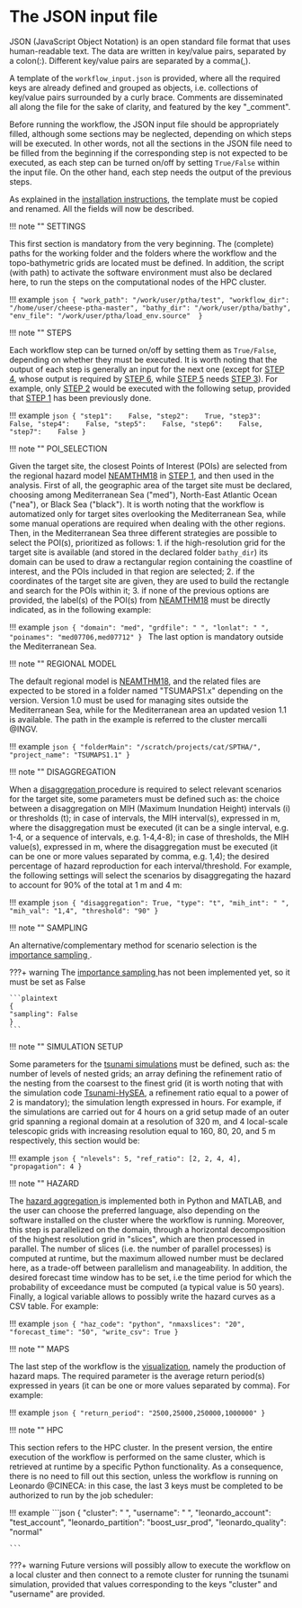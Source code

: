 # **The JSON input file**


JSON (JavaScript Object Notation) is an open standard file format that uses human-readable text. The data are written in key/value pairs, separated by a colon(:). Different key/value pairs are separated by a comma(,).

A template of the `workflow_input.json` is provided, where all the required keys are already defined and grouped as objects, i.e. collections of key/value pairs surrounded by a curly brace. Comments are disseminated all along the file for the sake of clarity, and featured by the key "\_comment".

Before running the workflow, the JSON input file should be appropriately filled, although some sections may be neglected, depending on which steps will be executed. In other words, not all the sections in the JSON file need to be filled from the beginning if the corresponding step is not expected to be executed, as each step can be turned on/off by setting `True/False` within the input file. On the other hand, each step needs the output of the previous steps.

As explained in the <a href=../installation target="_blank">installation instructions</a>, the template must be copied and renamed. All the fields will now be described.

!!! note ""
    SETTINGS

This first section is mandatory from the very beginning. The (complete) paths for the working folder and the folders where the workflow and the topo-bathymetric grids are located must be defined. In addition, the script (with path) to activate the software environment must also be declared here, to run the steps on the computational nodes of the HPC cluster.

!!! example
    ```json
    {
    "work_path": "/work/user/ptha/test",
    "workflow_dir": "/home/user/cheese-ptha-master",
    "bathy_dir": "/work/user/ptha/bathy",
    "env_file": "/work/user/ptha/load_env.source" 
    }
    ```

!!! note ""
    STEPS

Each workflow step can be turned on/off by setting them as `True/False`, depending on whether they must be executed. It is worth noting that the output of each step is generally an input for the next one (except for <a href=../../workflow_steps/step4 target="_blank">STEP 4</a>, whose output is required by <a href=../../workflow_steps/step6 target="_blank">STEP 6</a>, while <a href=../../workflow_steps/step5 target="_blank">STEP 5</a> needs <a href=../../workflow_steps/step3 target="_blank">STEP 3</a>). For example, only <a href=../../workflow_steps/step2 target="_blank">STEP 2</a> would be executed with the following setup, provided that <a href=../../workflow_steps/step1 target="_blank">STEP 1</a> has been previously done. 

!!! example
    ```json
    {
    "step1":    False,
    "step2":    True,
    "step3":    False,
    "step4":    False,
    "step5":    False,
    "step6":    False,
    "step7":    False
    }
    ```

!!! note ""
    POI_SELECTION

Given the target site, the closest Points of Interest (POIs) are selected from the regional hazard model <a href=../../background/neamthm18 target="_blank">NEAMTHM18</a> in <a href=../../workflow_steps/step1 target="_blank">STEP 1</a>, and then used in the analysis. First of all, the geographic area of the target site must be declared, choosing among Mediterranean Sea ("med"), North-East Atlantic Ocean ("nea"), or Black Sea ("black"). It is worth noting that the workflow is automatized only for target sites overlooking the Mediterranean Sea, while some manual operations are required when dealing with the other regions. Then, in the Mediterranean Sea three different strategies are possible to select the POI(s), prioritized as follows: 1. if the high-resolution grid for the target site is available (and stored in the declared folder `bathy_dir`) its domain can be used to draw a rectangular region containing the coastline of interest, and the POIs included in that region are selected; 2. if the coordinates of the target site are given, they are used to build the rectangle and search for the POIs within it; 3. if none of the previous options are provided, the label(s) of the POI(s) from <a href=../../background/neamthm18 target="_blank">NEAMTHM18</a> must be directly indicated, as in the following example:

!!! example
    ```json
    {
    "domain": "med",
    "grdfile": " ",
    "lonlat": " ",
    "poinames": "med07706,med07712"
    }
    ```
The last option is mandatory outside the Mediterranean Sea.


!!! note ""
    REGIONAL MODEL

The default regional model is <a href=../../background/neamthm18 target="_blank">NEAMTHM18</a>, and the related files are expected to be stored in a folder named "TSUMAPS1.x" depending on the version. Version 1.0 must be used for managing sites outside the Mediterranean Sea, while for the Mediterranean area an updated vesion 1.1 is available. The path in the example is referred to the cluster mercalli @INGV.

!!! example
    ```json
    {
    "folderMain": "/scratch/projects/cat/SPTHA/",
    "project_name": "TSUMAPS1.1"
    }
    ```

!!! note ""
    DISAGGREGATION

When a <a href=../../workflow_steps/disaggregation target="_blank"> disaggregation </a> procedure is required to select relevant scenarios for the target site, some parameters must be defined such as: the choice between a disaggregation on MIH (Maximum Inundation Height) intervals (i) or thresholds (t); in case of intervals, the MIH interval(s), expressed in m, where the disaggregation must be executed (it can be a single interval, e.g. 1-4, or a sequence of intervals, e.g. 1-4,4-8); in case of thresholds, the MIH value(s), expressed in m, where the disaggregation must be executed (it can be one or more values separated by comma, e.g. 1,4); the desired percentage of hazard reproduction for each interval/threshold. For example, the following settings will select the scenarios by disaggregating the hazard to account for 90% of the total at 1 m and 4 m:

!!! example
    ```json
    {
    "disaggregation": True,
    "type": "t",
    "mih_int": " ",
    "mih_val": "1,4",
    "threshold": "90"
    }
    ```

!!! note ""
    SAMPLING

An alternative/complementary method for scenario selection is the <a href="../../workflow_steps/ampling" target="_blank"> importance sampling </a>.

???+ warning
    The  <a href=../../workflow_steps/sampling target="_blank"> importance sampling </a> has not been implemented yet, so it must be set as False

    ```plaintext
    {
    "sampling": False
    }
    ```

!!! note ""
    SIMULATION SETUP

Some parameters for the  <a href=../../workflow_steps/step5 target="_blank">tsunami simulations</a> must be defined, such as: the number of levels of nested grids; an array defining the refinement ratio of the nesting from the coarsest to the finest grid (it is worth noting that with the simulation code <a href=../../background/Tsunami-HySEA target="_blank">Tsunami-HySEA</a>, a refinement ratio equal to a power of 2 is mandatory); the simulation length expressed in hours. For example, if the simulations are carried out for 4 hours on a grid setup made of an outer grid spanning a regional domain at a resolution of 320 m, and 4 local-scale telescopic grids with increasing resolution equal to 160, 80, 20, and 5 m respectively, this section would be:


!!! example
    ```json
    {
    "nlevels": 5,
    "ref_ratio": [2, 2, 4, 4],
    "propagation": 4
    }
    ```

!!! note ""
    HAZARD

The <a href=../../workflow_steps/step6 target="_blank"> hazard aggregation </a> is implemented both in Python and MATLAB, and the user can choose the preferred language, also depending on the software installed on the cluster where the workflow is running. Moreover, this step is parallelized on the domain, through a horizontal decomposition of the highest resolution grid in "slices", which are then processed in parallel. The number of slices (i.e. the number of parallel processes) is computed at runtime, but the maximum allowed number must be declared here, as a trade-off between parallelism and manageability. In addition, the desired forecast time window has to be set, i.e the time period for which the probability of exceedance must be computed (a typical value is 50 years). Finally, a logical variable allows to possibly write the hazard curves as a CSV table. For example:

!!! example
    ```json
    {
    "haz_code": "python",
    "nmaxslices": "20",
    "forecast_time": "50",
    "write_csv": True
    }
    ```

!!! note ""
    MAPS

The last step of the workflow is the <a href=../../workflow_steps/step6 target="_blank">visualization</a>, namely the production of hazard maps. The required parameter is the average return period(s) expressed in years (it can be one or more values separated by comma). For example:

!!! example
    ```json
    {
    "return_period": "2500,25000,250000,1000000"
    }
    ```

!!! note ""
    HPC

This section refers to the HPC cluster. In the present version, the entire execution of the workflow is performed on the same cluster, which is retrieved at runtime by a specific Python functionality. As a consequence, there is no need to fill out this section, unless the workflow is running on Leonardo @CINECA: in this case, the last 3 keys must be completed to be authorized to run by the job scheduler:

!!! example
    ```json
    {
    "cluster": " ",
    "username": " ",
    "leonardo_account": "test_account",
    "leonardo_partition": "boost_usr_prod",
    "leonardo_quality": "normal"
    
    ```

???+ warning
    Future versions will possibly allow to execute the workflow on a local cluster and then connect to a remote cluster for running the tsunami simulation, provided that values corresponding to the keys "cluster" and "username" are provided.

